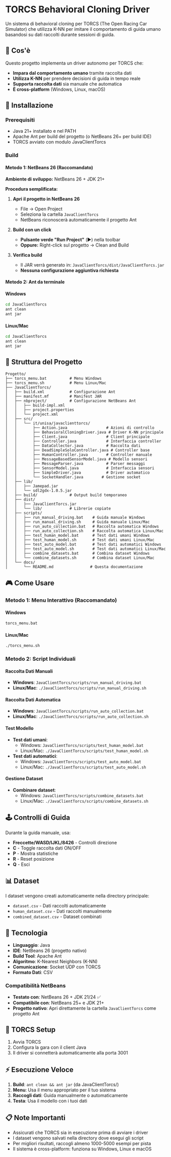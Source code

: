 # TORCS Behavioral Cloning Driver

Un sistema di behavioral cloning per TORCS (The Open Racing Car Simulator) che utilizza K-NN per imitare il comportamento di guida umano basandosi su dati raccolti durante sessioni di guida.

## 🎯 Cos'è

Questo progetto implementa un driver autonomo per TORCS che:
- **Impara dal comportamento umano** tramite raccolta dati
- **Utilizza K-NN** per prendere decisioni di guida in tempo reale
- **Supporta raccolta dati** sia manuale che automatica
- **È cross-platform** (Windows, Linux, macOS)

## 🚀 Installazione

### Prerequisiti
- Java 21+ installato e nel PATH
- Apache Ant per build del progetto (o NetBeans 26+ per build IDE)
- TORCS avviato con modulo JavaClientTorcs

### Build

#### Metodo 1: NetBeans 26 (Raccomandato)
**Ambiente di sviluppo:** NetBeans 26 + JDK 21+

**Procedura semplificata:**
1. **Apri il progetto in NetBeans 26**
   - File → Open Project
   - Seleziona la cartella `JavaClientTorcs`
   - NetBeans riconoscerà automaticamente il progetto Ant

2. **Build con un click**
   - **Pulsante verde "Run Project"** (▶️) nella toolbar
   - **Oppure:** Right-click sul progetto → Clean and Build

3. **Verifica build**
   - Il JAR verrà generato in: `JavaClientTorcs/dist/JavaClientTorcs.jar`
   - **Nessuna configurazione aggiuntiva richiesta**

#### Metodo 2: Ant da terminale

#### Windows
```cmd
cd JavaClientTorcs
ant clean
ant jar
```

#### Linux/Mac
```bash
cd JavaClientTorcs
ant clean
ant jar
```

## 📁 Struttura del Progetto

```
Progetto/
├── torcs_menu.bat          # Menu Windows
├── torcs_menu.sh           # Menu Linux/Mac
├── JavaClientTorcs/
│   ├── build.xml           # Configurazione Ant
│   ├── manifest.mf         # Manifest JAR
│   ├── nbproject/          # Configurazione NetBeans Ant
│   │   ├── build-impl.xml
│   │   ├── project.properties
│   │   └── project.xml
│   ├── src/
│   │   └── it/unisa/javaclienttorcs/
│   │       ├── Action.java                 # Azioni di controllo
│   │       ├── BehavioralCloningDriver.java # Driver K-NN principale
│   │       ├── Client.java                 # Client principale
│   │       ├── Controller.java             # Interfaccia controller
│   │       ├── DataCollector.java          # Raccolta dati
│   │       ├── DeadSimpleSoloController.java # Controller base
│   │       ├── HumanController.java        # Controller manuale
│   │       ├── MessageBasedSensorModel.java # Modello sensori
│   │       ├── MessageParser.java          # Parser messaggi
│   │       ├── SensorModel.java            # Interfaccia sensori
│   │       ├── SimpleDriver.java           # Driver automatico
│   │       └── SocketHandler.java        # Gestione socket
│   ├── lib/
│   │   ├── Jamepad.jar
│   │   └── sdl2gdx-1.0.5.jar
│   ├── build/              # Output build temporaneo
│   ├── dist/
│   │   ├── JavaClientTorcs.jar
│   │   └── lib/            # Librerie copiate
│   ├── scripts/
│   │   ├── run_manual_driving.bat    # Guida manuale Windows
│   │   ├── run_manual_driving.sh     # Guida manuale Linux/Mac
│   │   ├── run_auto_collection.bat   # Raccolta automatica Windows
│   │   ├── run_auto_collection.sh    # Raccolta automatica Linux/Mac
│   │   ├── test_human_model.bat      # Test dati umani Windows
│   │   ├── test_human_model.sh       # Test dati umani Linux/Mac
│   │   ├── test_auto_model.bat       # Test dati automatici Windows
│   │   ├── test_auto_model.sh        # Test dati automatici Linux/Mac
│   │   ├── combine_datasets.bat      # Combina dataset Windows
│   │   └── combine_datasets.sh       # Combina dataset Linux/Mac
│   └── docs/
│       └── README.md                # Questa documentazione
```

## 🎮 Come Usare

### Metodo 1: Menu Interattivo (Raccomandato)

#### Windows
```cmd
torcs_menu.bat
```

#### Linux/Mac
```bash
./torcs_menu.sh
```

### Metodo 2: Script Individuali

#### Raccolta Dati Manuali
- **Windows**: `JavaClientTorcs/scripts/run_manual_driving.bat`
- **Linux/Mac**: `./JavaClientTorcs/scripts/run_manual_driving.sh`

#### Raccolta Dati Automatica
- **Windows**: `JavaClientTorcs/scripts/run_auto_collection.bat`
- **Linux/Mac**: `./JavaClientTorcs/scripts/run_auto_collection.sh`

#### Test Modello
- **Test dati umani**: 
  - Windows: `JavaClientTorcs/scripts/test_human_model.bat`
  - Linux/Mac: `./JavaClientTorcs/scripts/test_human_model.sh`
- **Test dati automatici**:
  - Windows: `JavaClientTorcs/scripts/test_auto_model.bat`
  - Linux/Mac: `./JavaClientTorcs/scripts/test_auto_model.sh`

#### Gestione Dataset
- **Combinare dataset**:
  - Windows: `JavaClientTorcs/scripts/combine_datasets.bat`
  - Linux/Mac: `./JavaClientTorcs/scripts/combine_datasets.sh`

## 🕹️ Controlli di Guida

Durante la guida manuale, usa:
- **Freccette/WASD/IJKL/8426** - Controlli direzione
- **C** - Toggle raccolta dati ON/OFF
- **P** - Mostra statistiche
- **R** - Reset posizione
- **Q** - Esci

## 📊 Dataset

I dataset vengono creati automaticamente nella directory principale:
- `dataset.csv` - Dati raccolti automaticamente
- `human_dataset.csv` - Dati raccolti manualmente
- `combined_dataset.csv` - Dataset combinati

## 🔧 Tecnologia

- **Linguaggio**: Java
- **IDE**: NetBeans 26 (progetto nativo)
- **Build Tool**: Apache Ant
- **Algoritmo**: K-Nearest Neighbors (K-NN)
- **Comunicazione**: Socket UDP con TORCS
- **Formato Dati**: CSV

### Compatibilità NetBeans
- **Testato con**: NetBeans 26 + JDK 21/24 ✅
- **Compatibile con**: NetBeans 25+ e JDK 21+
- **Progetto nativo**: Apri direttamente la cartella `JavaClientTorcs` come progetto Ant

## 🚗 TORCS Setup

1. Avvia TORCS
2. Configura la gara con il client Java
3. Il driver si connetterà automaticamente alla porta 3001

## ⚡ Esecuzione Veloce

1. **Build**: `ant clean && ant jar` (da JavaClientTorcs/)
2. **Menu**: Usa il menu appropriato per il tuo sistema
3. **Raccogli dati**: Guida manualmente o automaticamente
4. **Testa**: Usa il modello con i tuoi dati

## 📋 Note Importanti

- Assicurati che TORCS sia in esecuzione prima di avviare i driver
- I dataset vengono salvati nella directory dove esegui gli script
- Per migliori risultati, raccogli almeno 1000-5000 esempi per pista
- Il sistema è cross-platform: funziona su Windows, Linux e macOS